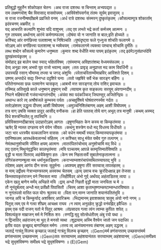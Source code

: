 

  
प्रतिबुद्धो मुहुर्तेन शोकोपहत चेतनः ।अथ राजा दशरथः स चिन्ताम् अभ्यपद्यत  ॥   
राम लक्ष्मणयोश् चैव विवासाद् वासवोपमम् ।आविवेशोपसर्गस् तंतमः सूर्यम् इवासुरम्  ॥   
स राजा रजनीम्षष्ठीम्रामे प्रव्रजिते वनम् ।अर्ध रात्रे दशरथः संस्मरन् दुष्कृतंकृतम् ।कौसल्याम्पुत्र शोकार्ताम् इदंवचनम् अब्रवीत्  ॥   
यद् आचरति कल्याणि शुभंवा यदि वाशुभम् ।तद् एव लभते भद्रे कर्ता कर्मजम् आत्मनः  ॥   
गुरु लाघवम् अर्थानाम् आरंभे कर्मणाम्फलम् ।दोषंवा यो न जानाति स बाल;इति होच्यते  ॥   
कश्चिद् आंर वणंछित्त्वा पलाशाम्श् च निषिञ्चति ।पुष्पंदृष्ट्वा फले गृध्नुःस शोचति फलागमे  ॥   
सोऽहम् आंर वणंछित्त्वा पलाशाम्श् च म्यषेचयम् ।रामंफलागमे त्यक्त्वा पश्चाच् शोचामि दुर्मतिः  ॥   
लब्ध शब्देन कौसल्ये कुमारेण धनुष्मता ।कुमारः शब्द वेधीति मया पापम् इदंकृतम् ।तद् इदंमेऽनुसंप्राप्तंदेवि दुह्खंस्वयंकृतम्  ॥   
संमोहाद् इह बालेन यथा स्याद् भक्षितंविषम् ।एवंममाप्य् अविज्ञातंशब्द वेध्यमयंफलम्  ॥   
देव्य् अनूढा त्वम् अभवो युव राजो भवाम्य् अहम् ।ततः प्रावृड् अनुप्राप्ता मद काम विवर्धिनी  ॥   
उपास्यहि रसान् भौमाम्स् तप्त्वा च जगद् अंशुभिः ।परेताचरिताम्भीमाम्रविर् आविशते दिशम्  ॥   
उष्णम् अन्तर्दधे सद्यः स्निग्धा ददृशिरे घनाः ।ततो जहृषिरे सर्वे भेक सारङ्ग बर्हिणः  ॥   
पतितेनाम्भसा छन्नः पतमानेन चासकृत् ।आबभौ मत्त सारङ्गस् तोय राशिर् इवाचलः  ॥   
तस्मिन्न् अतिसुखे काले धनुष्मान् इषुमान् रथी ।व्यायाम कृत सङ्कल्पः सरयूम् अंवगाम्नदीम्  ॥   
निपाने महिषंरात्रौ गजंवाभ्यागतंनदीम् ।अंयंवा श्वा पदंकञ्चिज् जिघाम्सुर् अजितेन्द्रियः  ॥   
अथान्ध कारे त्व् अश्रौषंजले कुम्भस्य पर्यतः ।अचक्षुर्विषये घोषंवारणस्येव नर्दतः  ॥   
ततोऽहंशरम् उद्धृत्य दीप्तम् आशी विषोपमम् ।अमुञ्चंनिशितंबाणम् अहम् आशी विषोपमम्  ॥   
तत्र वाग् उषसि व्यक्ता प्रादुर् आसीद् वनौकसः ।हा हेति पततस् तोये वाग् अभूत् तत्र मानुषी ।कथम् अस्मद् विधे शस्त्रंनिपतेत् तु तपस्विनि  ॥   
प्रविविक्ताम्नदीम्रात्राव् उदाहारोऽहम् आगतः ।इषुणाभिहतः केन कस्य वा किम्कृतंमया  ॥   
ऋषेर् हि म्यस्त दण्डस्य वने वंयेन जीवतः ।कथंनु शस्त्रेण वधो मद् विधस्य विधीयते  ॥   
जटा भार धरस्यैव वल्कलाजिन वाससः ।को वधेन ममार्थी स्यात् किम्वास्यापकृतंमया  ॥   
एवंनिष्फलम् आरब्धंकेवलानर्थ संहितम् ।न कश्चित् साधु मंयेत यथैव गुरु तल्पगम्  ॥   
नेमंतथानुशोचामि जीवित क्षयम् आत्मनः ।मातरंपितरंचोभाव् अनुशोचामि मद् विधे  ॥   
तद् एतान् मिथुनंवृद्धंचिर कालभृतंमया ।मयि पञ्चत्वम् आपन्ने काम्वृत्तिम्वर्तयिष्यति  ॥   
वृद्धौ च माता पितराव् अहंचैकेषुणा हतः ।केन स्म निहताःसर्वे सुबालेनाकृतात्मना  ॥   
तंगिरंकरुणाम्श्रुत्वा मम धर्मानुकाङ्क्षिणः ।कराभ्याम्सशरंचापंव्यथितस्यापतद् भुवि  ॥   
तंदेशम् अहम् आगंय दीन सत्त्वः सुदुर्मनाः ।अपश्यम् इषुणा तीरे सरय्वास् तापसंहतम्  ॥   
स माम् उद्वीक्ष्य नेत्राभ्याम्त्रस्तम् अस्वस्थ चेतसम् ।इत्य् उवाच वचः क्रूरंदिधक्षन्न् इव तेजसा  ॥   
किम्तवापकृतंराजन् वने निवसता मया ।जिहीर्षिउर् अंभो गुर्व् अर्थंयद् अहंताडितस् त्वया  ॥   
एकेन खलु बाणेन मर्मंय् अभिहते मयि ।द्वाव् अन्धौ निहतौ वृद्धौ माता जनयिता च मे  ॥   
तौ नूनंदुर्बलाव् अन्धौ मत् प्रतीक्षौ पिपासितौ ।चिरम् आशा कृताम्तृष्णाम्कष्टाम्सन्धारयिष्यतः  ॥   
न नूनंतपसो वास्ति फल योगः श्रुतस्य वा ।पिता यन् माम्न जानाति शयानंपतितंभुवि  ॥   
जानन्न् अपि च किम्कुर्याद् अशक्तिर् अपरिक्रमः ।भिद्यमानम् इवाशक्तस् त्रातुम् अंयो नगो नगम्  ॥   
पितुस् त्वम् एव मे गत्वा शीघ्रम् आचक्ष्व राघव ।न त्वाम् अनुदहेत् क्रुद्धो वनंवह्निर् इवैधितः  ॥   
इयम् एक पदी राजन् यतो मे पितुर् आश्रमः ।तंप्रसादय गत्वा त्वंन त्वाम्स कुपितः शपेत्  ॥   
विशल्यंकुरु माम्राजन् मर्म मे निशितः शरः ।रुणद्धि मृदु सोत्सेधंतीरम् अंबु रयो यथा  ॥   
न द्विजातिर् अहंराजन् मा भूत् ते मनसो व्यथा ।शूद्रायाम् अस्मि वैश्येन जातो जन पदाधिप  ॥   
इतीव वदतः कृच्छ्राद् बाणाभिहत मर्मणः ।तस्य त्व् आनंयमानस्य तंबाणम् अहम् उद्धरम्  ॥   
जलार्द्र गात्रंतु विलप्य कृच्छाञ् जलार्द्र गात्रंतु विलप्य कृच्छान् ।(Gem)मर्म व्रणंसन्ततम् उच्छसन्तंमर्म व्रणंसन्ततम् उच्छसन्तम् ।(Gem)ततः सरय्वाम्तम् अहंशयानंततः सरय्वाम्तम् अहंशयानम् ।(Gem)समीक्ष्य भद्रे सुभृशंविषण्णः समीक्ष्य भद्रे सुभृशंविषण्णः  ॥ (E)(Gem)  
